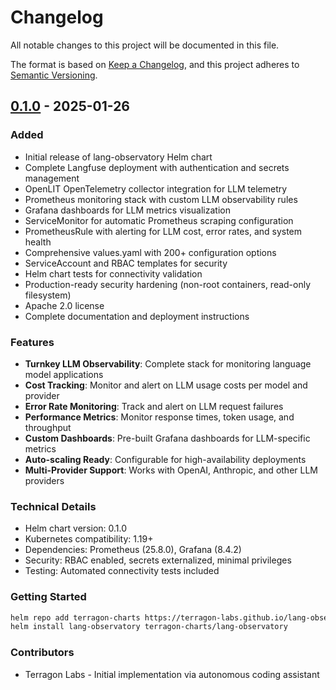 # Changelog

All notable changes to this project will be documented in this file.

The format is based on [Keep a Changelog](https://keepachangelog.com/en/1.0.0/),
and this project adheres to
[Semantic Versioning](https://semver.org/spec/v2.0.0.html).

## [0.1.0] - 2025-01-26

### Added

- Initial release of lang-observatory Helm chart
- Complete Langfuse deployment with authentication and secrets management
- OpenLIT OpenTelemetry collector integration for LLM telemetry
- Prometheus monitoring stack with custom LLM observability rules
- Grafana dashboards for LLM metrics visualization
- ServiceMonitor for automatic Prometheus scraping configuration
- PrometheusRule with alerting for LLM cost, error rates, and system health
- Comprehensive values.yaml with 200+ configuration options
- ServiceAccount and RBAC templates for security
- Helm chart tests for connectivity validation
- Production-ready security hardening (non-root containers, read-only
  filesystem)
- Apache 2.0 license
- Complete documentation and deployment instructions

### Features

- **Turnkey LLM Observability**: Complete stack for monitoring language model
  applications
- **Cost Tracking**: Monitor and alert on LLM usage costs per model and provider
- **Error Rate Monitoring**: Track and alert on LLM request failures
- **Performance Metrics**: Monitor response times, token usage, and throughput
- **Custom Dashboards**: Pre-built Grafana dashboards for LLM-specific metrics
- **Auto-scaling Ready**: Configurable for high-availability deployments
- **Multi-Provider Support**: Works with OpenAI, Anthropic, and other LLM
  providers

### Technical Details

- Helm chart version: 0.1.0
- Kubernetes compatibility: 1.19+
- Dependencies: Prometheus (25.8.0), Grafana (8.4.2)
- Security: RBAC enabled, secrets externalized, minimal privileges
- Testing: Automated connectivity tests included

### Getting Started

```bash
helm repo add terragon-charts https://terragon-labs.github.io/lang-observatory
helm install lang-observatory terragon-charts/lang-observatory
```

### Contributors

- Terragon Labs - Initial implementation via autonomous coding assistant

[0.1.0]: https://github.com/terragon-labs/lang-observatory/releases/tag/v0.1.0

